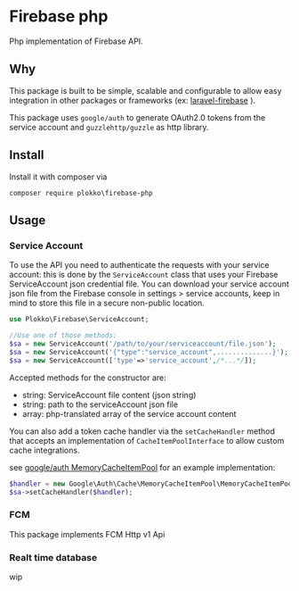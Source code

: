 # Firebase php
Php implementation of Firebase API.

## Why
This package is built to be simple, scalable and configurable to allow easy integration in other packages or frameworks (ex: [laravel-firebase](https://github.com/plokko/laravel-firebase) ).

This package uses `google/auth` to generate OAuth2.0 tokens from the service account and `guzzlehttp/guzzle` as http library.
## Install
Install it with composer via 

`composer require plokko\firebase-php`

## Usage

### Service Account
To use the API you need to authenticate the requests with your service account:
this is done by the `ServiceAccount` class that uses your Firebase ServiceAccount json credential file.
You can download your service account json file from the Firebase console in settings > service accounts, keep in mind to store this file in a secure non-public location.
```php 
use Plokko\Firebase\ServiceAccount;

//Use one of those methods:
$sa = new ServiceAccount('/path/to/your/serviceaccount/file.json');
$sa = new ServiceAccount('{"type":"service_account",..............}');
$sa = new ServiceAccount(['type'=>'service_account',/*...*/]);
```
Accepted methods for the constructor are:
- string: ServiceAccount file content (json string)
- string: path to the serviceAccount json file
- array: php-translated array of the service account content

You can also add a token cache handler via the `setCacheHandler` method that accepts an implementation of `CacheItemPoolInterface` to allow custom cache integrations.

see [google/auth MemoryCacheItemPool](https://github.com/google/google-auth-library-php/blob/master/src/Cache/MemoryCacheItemPool.php) for an example implementation:
```php
$handler = new Google\Auth\Cache\MemoryCacheItemPool\MemoryCacheItemPool();
$sa->setCacheHandler($handler);
```

### FCM
This package implements FCM Http v1 Api


### Realt time database 
wip

